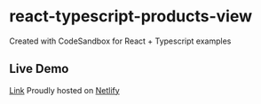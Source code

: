 # react-typescript-products-view

Created with CodeSandbox for React + Typescript examples

## Live Demo

[Link](https://react-ts-products-view.netlify.app/) Proudly hosted on [Netlify](https://app.netlify.com/)

